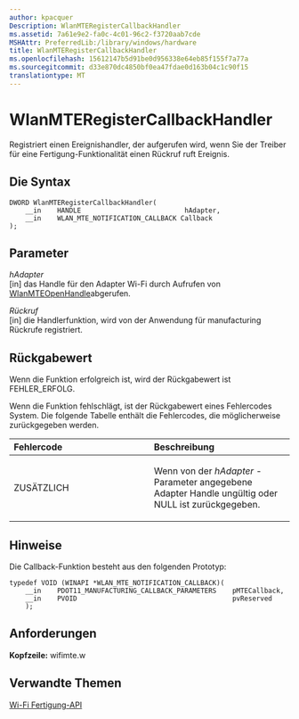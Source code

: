 ```yaml
---
author: kpacquer
Description: WlanMTERegisterCallbackHandler
ms.assetid: 7a61e9e2-fa0c-4c01-96c2-f3720aab7cde
MSHAttr: PreferredLib:/library/windows/hardware
title: WlanMTERegisterCallbackHandler
ms.openlocfilehash: 15612147b5d91be0d956338e64eb85f155f7a77a
ms.sourcegitcommit: d33e870dc4850bf0ea47fdae0d163b04c1c90f15
translationtype: MT
---
```

# <a name="wlanmteregistercallbackhandler"></a>WlanMTERegisterCallbackHandler


Registriert einen Ereignishandler, der aufgerufen wird, wenn Sie der Treiber für eine Fertigung-Funktionalität einen Rückruf ruft Ereignis.

## <a name="span-idsyntaxspanspan-idsyntaxspanspan-idsyntaxspansyntax"></a><span id="Syntax"></span><span id="syntax"></span><span id="SYNTAX"></span>Die Syntax


``` syntax
DWORD WlanMTERegisterCallbackHandler(
    __in    HANDLE                          hAdapter,
    __in    WLAN_MTE_NOTIFICATION_CALLBACK Callback
);
```

## <a name="span-idparametersspanspan-idparametersspanspan-idparametersspanparameters"></a><span id="Parameters"></span><span id="parameters"></span><span id="PARAMETERS"></span>Parameter


<span id="hAdapter"></span><span id="hadapter"></span><span id="HADAPTER"></span>*hAdapter*  
\[in\] das Handle für den Adapter Wi-Fi durch Aufrufen von [WlanMTEOpenHandle](wlanmteopenhandle.md)abgerufen.

<span id="Callback"></span><span id="callback"></span><span id="CALLBACK"></span>*Rückruf*  
\[in\] die Handlerfunktion, wird von der Anwendung für manufacturing Rückrufe registriert.

## <a name="span-idreturnvaluespanspan-idreturnvaluespanspan-idreturnvaluespanreturn-value"></a><span id="Return_Value"></span><span id="return_value"></span><span id="RETURN_VALUE"></span>Rückgabewert


Wenn die Funktion erfolgreich ist, wird der Rückgabewert ist FEHLER\_ERFOLG.

Wenn die Funktion fehlschlägt, ist der Rückgabewert eines Fehlercodes System. Die folgende Tabelle enthält die Fehlercodes, die möglicherweise zurückgegeben werden.

<table>
<colgroup>
<col width="50%" />
<col width="50%" />
</colgroup>
<thead>
<tr class="header">
<th align="left">Fehlercode</th>
<th align="left">Beschreibung</th>
</tr>
</thead>
<tbody>
<tr class="odd">
<td align="left"><p>ZUSÄTZLICH</p></td>
<td align="left"><p>Wenn von der <em>hAdapter</em> -Parameter angegebene Adapter Handle ungültig oder NULL ist zurückgegeben.</p></td>
</tr>
</tbody>
</table>

 

## <a name="span-idremarksspanspan-idremarksspanspan-idremarksspanremarks"></a><span id="Remarks"></span><span id="remarks"></span><span id="REMARKS"></span>Hinweise


Die Callback-Funktion besteht aus den folgenden Prototyp:

``` syntax
typedef VOID (WINAPI *WLAN_MTE_NOTIFICATION_CALLBACK)(
    __in    PDOT11_MANUFACTURING_CALLBACK_PARAMETERS    pMTECallback,
    __in    PVOID                                       pvReserved
    );
```

## <a name="span-idrequirementsspanspan-idrequirementsspanspan-idrequirementsspanrequirements"></a><span id="Requirements"></span><span id="requirements"></span><span id="REQUIREMENTS"></span>Anforderungen


**Kopfzeile:** wifimte.w

## <a name="span-idrelatedtopicsspanrelated-topics"></a><span id="related_topics"></span>Verwandte Themen


[Wi-Fi Fertigung-API](wi-fi-manufacturing-api.md)

 

 







